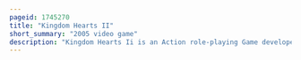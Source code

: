 ```yaml
---
pageid: 1745270
title: "Kingdom Hearts II"
short_summary: "2005 video game"
description: "Kingdom Hearts Ii is an Action role-playing Game developed by square Enix in Collaboration with buena Vista Games for Playstation 2's Gaming Platform. The Game is a Sequel to Kingdom Hearts, and like the original Game, combines Characters and Settings from Disney Films with those of Square Enix's Final Fantasy Series. An expanded Re-Release of the Game featuring new and additional Content Kingdom Hearts ii final Mix was released in March 2007 exclusively in Japan. The final Mix Version of the Game was later remastered in High-Definition and released globally as Part of Kingdom Hearts hd 2. 5 remix Collection for the Playstation 3 Playstation 4 Xbox one Windows and nintendo Switch."
---
```


